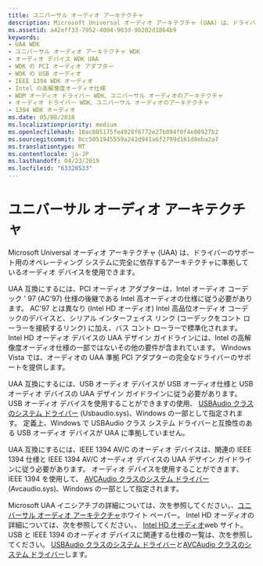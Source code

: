 ```yaml
---
title: ユニバーサル オーディオ アーキテクチャ
description: Microsoft Universal オーディオ アーキテクチャ (UAA) は、ドライバーのサポート用のオペレーティング システムに完全に依存するアーキテクチャに準拠しているオーディオ デバイスを使用できます。
ms.assetid: a42eff33-7952-4004-903d-9b202d1864b9
keywords:
- UAA WDK
- ユニバーサル オーディオ アーキテクチャ WDK
- オーディオ デバイス WDK UAA
- WDK の PCI オーディオ アダプター
- WDK の USB オーディオ
- IEEE 1394 WDK オーディオ
- Intel の高解像度オーディオ仕様
- WDM オーディオ ドライバー WDK、ユニバーサル オーディオのアーキテクチャ
- オーディオ ドライバー WDK、ユニバーサル オーディオのアーキテクチャ
- 1394 WDK オーディオ
ms.date: 05/08/2018
ms.localizationpriority: medium
ms.openlocfilehash: 18ac085175fe4928f6772e27b094f0f4e08927b2
ms.sourcegitcommit: 0cc5051945559a242d941a6f2799d161d8eba2a7
ms.translationtype: MT
ms.contentlocale: ja-JP
ms.lasthandoff: 04/23/2019
ms.locfileid: "63328533"
---
```

# <a name="universal-audio-architecture"></a>ユニバーサル オーディオ アーキテクチャ


Microsoft Universal オーディオ アーキテクチャ (UAA) は、ドライバーのサポート用のオペレーティング システムに完全に依存するアーキテクチャに準拠しているオーディオ デバイスを使用できます。

UAA 互換にするには、PCI オーディオ アダプターは、Intel オーディオ コーデック ' 97 (AC'97) 仕様の後継である Intel 高オーディオの仕様に従う必要があります。 AC'97 とは異なり (Intel HD オーディオ) Intel 高品位オーディオ コーデックのデバイスと、シリアル インターフェイス リンク (コーデックをコント ローラーを接続するリンク) に加え、バス コント ローラーで標準化されます。 Intel HD オーディオ デバイスの UAA デザイン ガイドラインには、Intel の高解像度オーディオ仕様の一部ではないその他の要件が含まれています。 Windows Vista では、オーディオの UAA 準拠 PCI アダプターの完全なドライバーのサポートを提供します。

UAA 互換にするには、USB オーディオ デバイスが USB オーディオ仕様と USB オーディオ デバイスの UAA デザイン ガイドラインに従う必要があります。 USB オーディオ デバイスを使用することができますの使用、 [USBAudio クラスのシステム ドライバー](kernel-mode-wdm-audio-components.md#usbaudio_class_system_driver) (Usbaudio.sys)、Windows の一部として指定されます。 定義上、Windows で USBAudio クラス システム ドライバーと互換性のある USB オーディオ デバイスが UAA に準拠していません。

UAA 互換にするには、IEEE 1394 AV/C のオーディオ デバイスは、関連の IEEE 1394 仕様と IEEE 1394 AV/C オーディオ デバイスの UAA デザイン ガイドラインに従う必要があります。 オーディオ デバイスを使用することができます、IEEE 1394 を使用して、 [AVCAudio クラスのシステム ドライバー](kernel-mode-wdm-audio-components.md#avcaudio_class_system_driver) (Avcaudio.sys)、Windows の一部として指定されます。

Microsoft UAA イニシアチブの詳細については、次を参照してください。、[ユニバーサル オーディオ アーキテクチャ](https://download.microsoft.com/download/9/c/5/9c5b2167-8017-4bae-9fde-d599bac8184a/UAA_Guidelines.doc)ホワイト ペーパー。 Intel HD オーディオの詳細については、次を参照してください。、 [Intel HD オーディオ](https://go.microsoft.com/fwlink/p/?linkid=42508)web サイト。 USB と IEEE 1394 のオーディオ デバイスに関連する仕様の一覧は、次を参照してください。 [USBAudio クラスのシステム ドライバー](kernel-mode-wdm-audio-components.md#usbaudio_class_system_driver)と[AVCAudio クラスのシステム ドライバー](kernel-mode-wdm-audio-components.md#avcaudio_class_system_driver)します。

 

 




